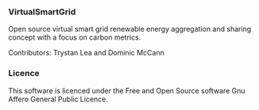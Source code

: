 ### VirtualSmartGrid

Open source virtual smart grid renewable energy aggregation and sharing concept with a focus on carbon metrics.

Contributors: Trystan Lea and Dominic McCann

### Licence

This software is licenced under the Free and Open Source software Gnu Affero General Public Licence.
